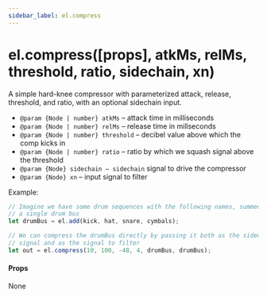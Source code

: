```yaml
---
sidebar_label: el.compress
---
```


# el.compress([props], atkMs, relMs, threshold, ratio, sidechain, xn)

A simple hard-knee compressor with parameterized attack, release, threshold,
and ratio, with an optional sidechain input.

* `@param {Node | number} atkMs` – attack time in milliseconds
* `@param {Node | number} relMs` – release time in millseconds
* `@param {Node | number} threshold` – decibel value above which the comp kicks in
* `@param {Node | number} ratio` – ratio by which we squash signal above the threshold
* `@param {Node} sidechain – sidechain` signal to drive the compressor
* `@param {Node} xn` – input signal to filter

Example:

```js
// Imagine we have some drum sequences with the following names, summed into
// a single drum bus
let drumBus = el.add(kick, hat, snare, cymbals);

// We can compress the drumBus directly by passing it both as the sidechain
// signal and as the signal to filter
let out = el.compress(10, 100, -48, 4, drumBus, drumBus);
```

#### Props

None
